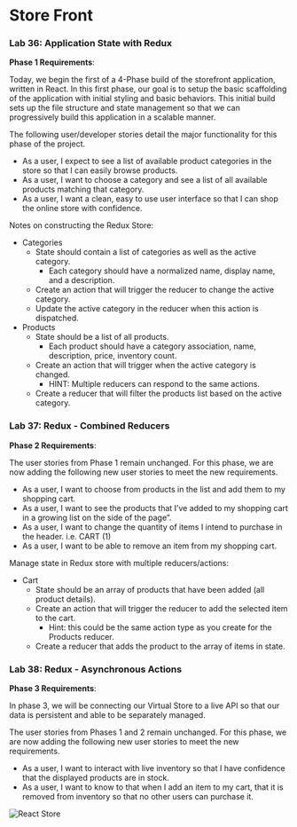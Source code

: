 # Store Front

### Lab 36: Application State with Redux
**Phase 1 Requirements**:

 Today, we begin the first of a 4-Phase build of the storefront application, written in React. In this first phase, our goal is to setup the basic scaffolding of the application with initial styling and basic behaviors. This initial build sets up the file structure and state management so that we can progressively build this application in a scalable manner.

The following user/developer stories detail the major functionality for this phase of the project.

- As a user, I expect to see a list of available product categories in the store so that I can easily browse products.
- As a user, I want to choose a category and see a list of all available products matching that category.
- As a user, I want a clean, easy to use user interface so that I can shop the online store with confidence.

Notes on constructing the Redux Store:
- Categories
    - State should contain a list of categories as well as the active category.
      - Each category should have a normalized name, display name, and a description.
    - Create an action that will trigger the reducer to change the active category.
    - Update the active category in the reducer when this action is dispatched.
- Products
    - State should be a list of all products.
      - Each product should have a category association, name, description, price, inventory count.
    - Create an action that will trigger when the active category is changed.
      - HINT: Multiple reducers can respond to the same actions.
    - Create a reducer that will filter the products list based on the active category.

### Lab 37: Redux - Combined Reducers
**Phase 2 Requirements**:

The user stories from Phase 1 remain unchanged. For this phase, we are now adding the following new user stories to meet the new requirements.

- As a user, I want to choose from products in the list and add them to my shopping cart.
- As a user, I want to see the products that I’ve added to my shopping cart in a growing list on the side of the page”.
- As a user, I want to change the quantity of items I intend to purchase in the header. i.e. CART (1)
- As a user, I want to be able to remove an item from my shopping cart.

Manage state in Redux store with multiple reducers/actions:

- Cart
    - State should be an array of products that have been added (all product details).
    - Create an action that will trigger the reducer to add the selected item to the cart.
      - Hint: this could be the same action type as you create for the Products reducer.
    - Create a reducer that adds the product to the array of items in state.


### Lab 38: Redux - Asynchronous Actions
**Phase 3 Requirements**:

In phase 3, we will be connecting our Virtual Store to a live API so that our data is persistent and able to be separately managed.

The user stories from Phases 1 and 2 remain unchanged. For this phase, we are now adding the following new user stories to meet the new requirements.

- As a user, I want to interact with live inventory so that I have confidence that the displayed products are in stock.
- As a user, I want to know to that when I add an item to my cart, that it is removed from inventory so that no other users can purchase it.


 ![React Store](https://d33wubrfki0l68.cloudfront.net/08d01ed85246d3ece01963408572f3f6dfb49d41/4bc12/assets/images/reduxasyncdataflowdiagram-d97ff38a0f4da0f327163170ccc13e80.gif)  

 

  